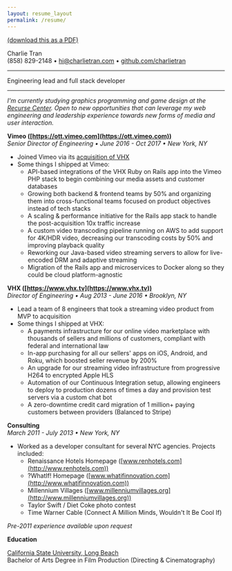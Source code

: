 ```yaml
---
layout: resume_layout
permalink: /resume/
---
```


<a class="pdf-link screen-only" href="/resume.pdf">(download this as a PDF)</a>
<div id="name">Charlie Tran</div>
<div id="contact_info">
  (858) 829-2148
  &bull;
  <a  href="mailto:hi@charlietran.com">hi@charlietran.com</a>
  &bull;
  <a href="http://github.com/charlietran">github.com/charlietran</a>
</div>
<hr>
<div id="description">Engineering lead and full stack developer</div>
<hr>

*I'm currently studying graphics programming and game design at the [Recurse
Center](https://www.recurse.com). Open to new opportunities that can leverage
my web engineering and leadership experience towards new forms of media and 
user interaction.*

**Vimeo ([https://ott.vimeo.com](https://ott.vimeo.com))**  
*Senior Director of Engineering &bull; June 2016 - Oct 2017 &bull; New York, NY*  


* Joined Vimeo via its [acquisition of VHX](https://www.theverge.com/2016/5/2/11554434/vimeo-acquires-vhx)
* Some things I shipped at Vimeo:
  * API-based integrations of the VHX Ruby on Rails app into the Vimeo PHP stack
    to begin combining our media assets and customer databases
  * Growing both backend &amp; frontend teams by 50% and organizing them into
    cross-functional teams focused on product objectives instead of tech stacks
  * A scaling & performance initiative for the Rails app stack to handle the
    post-acquisition 10x traffic increase
  * A custom video transcoding pipeline running on AWS to add support for 4K/HDR
    video, decreasing our transcoding costs by 50% and improving playback quality
  * Reworking our Java-based video streaming servers to allow for live-encoded
    DRM and adaptive streaming
  * Migration of the Rails app and microservices to Docker along so they could
    be cloud platform-agnostic

**VHX ([https://www.vhx.tv](https://www.vhx.tv))**  
*Director of Engineering &bull; Aug 2013 - June 2016 &bull; Brooklyn, NY*  

* Lead a team of 8 engineers that took a streaming video product from MVP to
  acquisition
* Some things I shipped at VHX:
  * A payments infrastructure for our online video marketplace with thousands
    of sellers and millions of customers, compliant with federal and
    international law
  * In-app purchasing for all our sellers' apps on iOS, Android, and Roku,
    which boosted seller revenue by 200%
  * An upgrade for our streaming video infrastructure from progressive H264 to
    encrypted Apple HLS
  * Automation of our Continuous Integration setup, allowing engineers to 
    deploy to production dozens of times a day and provision test servers via 
    a custom chat bot
  * A zero-downtime credit card migration of 1 million+ paying customers
    between providers (Balanced to Stripe)

**Consulting**  
*March 2011 - July 2013 &bull; New York, NY*  

* Worked as a developer consultant for several NYC agencies. Projects included:
  * Renaissance Hotels Homepage ([www.renhotels.com](http://www.renhotels.com))  
  * ?WhatIf! Homepage ([www.whatifinnovation.com](http://www.whatifinnovation.com))  
  * Millennium Villages ([www.millenniumvillages.org](http://www.millenniumvillages.org))  
  * Taylor Swift / Diet Coke photo contest
  * Time Warner Cable (Connect A Million Minds, Wouldn't It Be Cool If)

*Pre-2011 experience available upon request*

**Education**  

[California State University, Long Beach](http://www.csulb.edu)  
Bachelor of Arts Degree in Film Production (Directing &amp; Cinematography)
